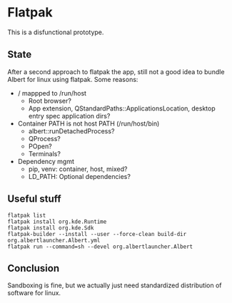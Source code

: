 # Flatpak

This is a disfunctional prototype.

## State
After a second approach to flatpak the app, still not a good idea to bundle Albert for linux using flatpak.
Some reasons:

* / mappped to /run/host
  * Root browser?
  * App extension, QStandardPaths::ApplicationsLocation, desktop entry spec application dirs?
* Container PATH is not host PATH (/run/host/bin)
  * albert::runDetachedProcess?
  * QProcess?
  * POpen?
  * Terminals?
* Dependency mgmt
  * pip, venv: container, host, mixed?
  * LD_PATH: Optional dependencies?

## Useful stuff
```
flatpak list
flatpak install org.kde.Runtime
flatpak install org.kde.Sdk
flatpak-builder --install --user --force-clean build-dir org.albertlauncher.Albert.yml
flatpak run --command=sh --devel org.albertlauncher.Albert
```

## Conclusion
Sandboxing is fine, but we actually just need standardized distribution of software for linux.

